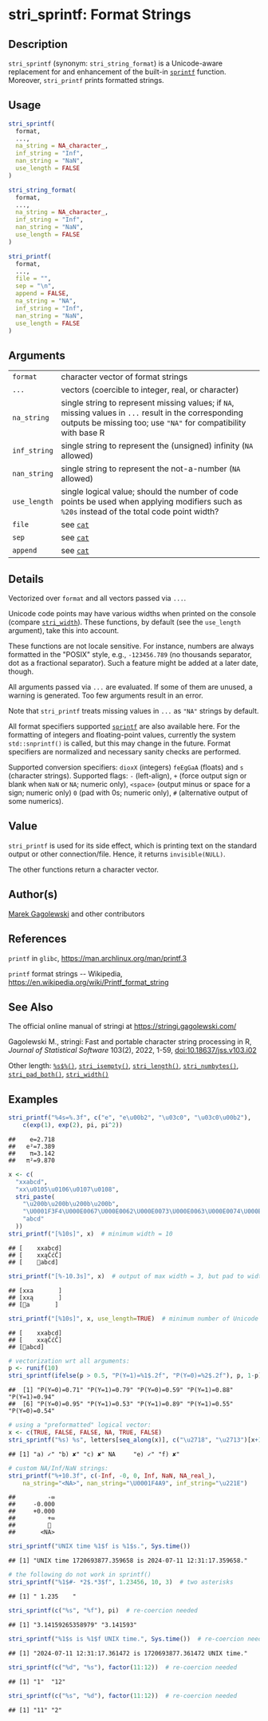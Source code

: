 # stri_sprintf: Format Strings

## Description

`stri_sprintf` (synonym: `stri_string_format`) is a Unicode-aware replacement for and enhancement of the built-in [`sprintf`](https://stat.ethz.ch/R-manual/R-devel/library/base/help/sprintf.html) function. Moreover, `stri_printf` prints formatted strings.

## Usage

``` r
stri_sprintf(
  format,
  ...,
  na_string = NA_character_,
  inf_string = "Inf",
  nan_string = "NaN",
  use_length = FALSE
)

stri_string_format(
  format,
  ...,
  na_string = NA_character_,
  inf_string = "Inf",
  nan_string = "NaN",
  use_length = FALSE
)

stri_printf(
  format,
  ...,
  file = "",
  sep = "\n",
  append = FALSE,
  na_string = "NA",
  inf_string = "Inf",
  nan_string = "NaN",
  use_length = FALSE
)
```

## Arguments

|  |  |
|----|----|
| `format` | character vector of format strings |
| `...` | vectors (coercible to integer, real, or character) |
| `na_string` | single string to represent missing values; if `NA`, missing values in `...` result in the corresponding outputs be missing too; use `"NA"` for compatibility with base R |
| `inf_string` | single string to represent the (unsigned) infinity (`NA` allowed) |
| `nan_string` | single string to represent the not-a-number (`NA` allowed) |
| `use_length` | single logical value; should the number of code points be used when applying modifiers such as `%20s` instead of the total code point width? |
| `file` | see [`cat`](https://stat.ethz.ch/R-manual/R-devel/library/base/help/cat.html) |
| `sep` | see [`cat`](https://stat.ethz.ch/R-manual/R-devel/library/base/help/cat.html) |
| `append` | see [`cat`](https://stat.ethz.ch/R-manual/R-devel/library/base/help/cat.html) |

## Details

Vectorized over `format` and all vectors passed via `...`.

Unicode code points may have various widths when printed on the console (compare [`stri_width`](stri_width.md)). These functions, by default (see the `use_length` argument), take this into account.

These functions are not locale sensitive. For instance, numbers are always formatted in the \"POSIX\" style, e.g., `-123456.789` (no thousands separator, dot as a fractional separator). Such a feature might be added at a later date, though.

All arguments passed via `...` are evaluated. If some of them are unused, a warning is generated. Too few arguments result in an error.

Note that `stri_printf` treats missing values in `...` as `"NA"` strings by default.

All format specifiers supported [`sprintf`](https://stat.ethz.ch/R-manual/R-devel/library/base/help/sprintf.html) are also available here. For the formatting of integers and floating-point values, currently the system `std::snprintf()` is called, but this may change in the future. Format specifiers are normalized and necessary sanity checks are performed.

Supported conversion specifiers: `dioxX` (integers) `feEgGaA` (floats) and `s` (character strings). Supported flags: `-` (left-align), `+` (force output sign or blank when `NaN` or `NA`; numeric only), `<space>` (output minus or space for a sign; numeric only) `0` (pad with 0s; numeric only), `#` (alternative output of some numerics).

## Value

`stri_printf` is used for its side effect, which is printing text on the standard output or other connection/file. Hence, it returns `invisible(NULL)`.

The other functions return a character vector.

## Author(s)

[Marek Gagolewski](https://www.gagolewski.com/) and other contributors

## References

`printf` in `glibc`, <https://man.archlinux.org/man/printf.3>

`printf` format strings -- Wikipedia, <https://en.wikipedia.org/wiki/Printf_format_string>

## See Also

The official online manual of <span class="pkg">stringi</span> at <https://stringi.gagolewski.com/>

Gagolewski M., <span class="pkg">stringi</span>: Fast and portable character string processing in R, *Journal of Statistical Software* 103(2), 2022, 1-59, [doi:10.18637/jss.v103.i02](https://doi.org/10.18637/jss.v103.i02)

Other length: [`%s$%()`](+25s+24+25.md), [`stri_isempty()`](stri_isempty.md), [`stri_length()`](stri_length.md), [`stri_numbytes()`](stri_numbytes.md), [`stri_pad_both()`](stri_pad.md), [`stri_width()`](stri_width.md)

## Examples




``` r
stri_printf("%4s=%.3f", c("e", "e\u00b2", "\u03c0", "\u03c0\u00b2"),
    c(exp(1), exp(2), pi, pi^2))
```

```
##    e=2.718
##   e²=7.389
##    π=3.142
##   π²=9.870
```

``` r
x <- c(
  "xxabcd",
  "xx\u0105\u0106\u0107\u0108",
  stri_paste(
    "\u200b\u200b\u200b\u200b",
    "\U0001F3F4\U000E0067\U000E0062\U000E0073\U000E0063\U000E0074\U000E007F",
    "abcd"
  ))
stri_printf("[%10s]", x)  # minimum width = 10
```

```
## [    xxabcd]
## [    xxąĆćĈ]
## [    ​​​​🏴󠁧󠁢󠁳󠁣󠁴󠁿abcd]
```

``` r
stri_printf("[%-10.3s]", x)  # output of max width = 3, but pad to width of 10
```

```
## [xxa       ]
## [xxą       ]
## [​​​​🏴󠁧󠁢󠁳󠁣󠁴󠁿a       ]
```

``` r
stri_printf("[%10s]", x, use_length=TRUE)  # minimum number of Unicode code points = 10
```

```
## [    xxabcd]
## [    xxąĆćĈ]
## [​​​​🏴󠁧󠁢󠁳󠁣󠁴󠁿abcd]
```

``` r
# vectorization wrt all arguments:
p <- runif(10)
stri_sprintf(ifelse(p > 0.5, "P(Y=1)=%1$.2f", "P(Y=0)=%2$.2f"), p, 1-p)
```

```
##  [1] "P(Y=0)=0.71" "P(Y=1)=0.79" "P(Y=0)=0.59" "P(Y=1)=0.88" "P(Y=1)=0.94"
##  [6] "P(Y=0)=0.95" "P(Y=1)=0.53" "P(Y=1)=0.89" "P(Y=1)=0.55" "P(Y=0)=0.54"
```

``` r
# using a "preformatted" logical vector:
x <- c(TRUE, FALSE, FALSE, NA, TRUE, FALSE)
stri_sprintf("%s) %s", letters[seq_along(x)], c("\u2718", "\u2713")[x+1])
```

```
## [1] "a) ✓" "b) ✘" "c) ✘" NA     "e) ✓" "f) ✘"
```

``` r
# custom NA/Inf/NaN strings:
stri_printf("%+10.3f", c(-Inf, -0, 0, Inf, NaN, NA_real_),
    na_string="<NA>", nan_string="\U0001F4A9", inf_string="\u221E")
```

```
##         -∞
##     -0.000
##     +0.000
##         +∞
##         💩
##       <NA>
```

``` r
stri_sprintf("UNIX time %1$f is %1$s.", Sys.time())
```

```
## [1] "UNIX time 1720693877.359658 is 2024-07-11 12:31:17.359658."
```

``` r
# the following do not work in sprintf()
stri_sprintf("%1$#- *2$.*3$f", 1.23456, 10, 3)  # two asterisks
```

```
## [1] " 1.235    "
```

``` r
stri_sprintf(c("%s", "%f"), pi)  # re-coercion needed
```

```
## [1] "3.14159265358979" "3.141593"
```

``` r
stri_sprintf("%1$s is %1$f UNIX time.", Sys.time())  # re-coercion needed
```

```
## [1] "2024-07-11 12:31:17.361472 is 1720693877.361472 UNIX time."
```

``` r
stri_sprintf(c("%d", "%s"), factor(11:12))  # re-coercion needed
```

```
## [1] "1"  "12"
```

``` r
stri_sprintf(c("%s", "%d"), factor(11:12))  # re-coercion needed
```

```
## [1] "11" "2"
```
